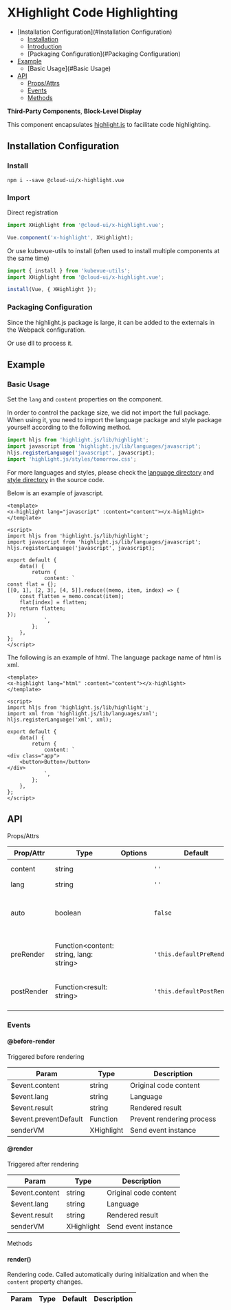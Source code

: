 <!-- This README.md is automatically generated based on api.yaml and docs/*.md for easy reference on GitHub and NPM. If you need to modify it, please view the source file -->

# XHighlight Code Highlighting

- [Installation Configuration](#Installation Configuration)
    - [Installation](#Installation)
    - [Introduction](#Introduction)
    - [Packaging Configuration](#Packaging Configuration)
- [Example](#Example)
    - [Basic Usage](#Basic Usage)
- [API]()
    - [Props/Attrs](#propsattrs)
    - [Events](#events)
    - [Methods](#methods)

**Third-Party Components**, **Block-Level Display**

This component encapsulates [highlight.js](https://highlightjs.org/usage/) to facilitate code highlighting.

## Installation Configuration
### Install

``` Shell
npm i --save @cloud-ui/x-highlight.vue
```

### Import

Direct registration

```js
import XHighlight from '@cloud-ui/x-highlight.vue';

Vue.component('x-highlight', XHighlight);
```

Or use kubevue-utils to install (often used to install multiple components at the same time)

```js
import { install } from 'kubevue-utils';
import XHighlight from '@cloud-ui/x-highlight.vue';

install(Vue, { XHighlight });
```

### Packaging Configuration

Since the highlight.js package is large, it can be added to the externals in the Webpack configuration.

Or use dll to process it.

## Example
### Basic Usage

Set the `lang` and `content` properties on the component.

In order to control the package size, we did not import the full package. When using it, you need to import the language package and style package yourself according to the following method.

```js
import hljs from 'highlight.js/lib/highlight';
import javascript from 'highlight.js/lib/languages/javascript';
hljs.registerLanguage('javascript', javascript);
import 'highlight.js/styles/tomorrow.css';
```

For more languages and styles, please check the [language directory](https://github.com/highlightjs/highlight.js/tree/master/src/languages) and [style directory](https://github.com/highlightjs/highlight.js/tree/master/src/styles) in the source code.

Below is an example of javascript.

``` vue
<template>
<x-highlight lang="javascript" :content="content"></x-highlight>
</template>

<script>
import hljs from 'highlight.js/lib/highlight';
import javascript from 'highlight.js/lib/languages/javascript';
hljs.registerLanguage('javascript', javascript);

export default {
    data() {
        return {
            content: `
const flat = {};
[[0, 1], [2, 3], [4, 5]].reduce((memo, item, index) => {
    const flatten = memo.concat(item);
    flat[index] = flatten;
    return flatten;
});
            `,
        };
    },
};
</script>
```

The following is an example of html. The language package name of html is xml.

``` vue
<template>
<x-highlight lang="html" :content="content"></x-highlight>
</template>

<script>
import hljs from 'highlight.js/lib/highlight';
import xml from 'highlight.js/lib/languages/xml';
hljs.registerLanguage('xml', xml);

export default {
    data() {
        return {
            content: `
<div class="app">
    <button>Button</button>
</div>
            `,
        };
    },
};
</script>
```

## API
Props/Attrs

| Prop/Attr | Type | Options | Default | Description |
| --------- | ---- | ------- | ------- | ----------- |
| content | string | | `''` | Original code content |
| lang | string | | `''` | Language |
| auto | boolean | | `false` | Whether to automatically detect the language in the code |
| preRender | Function\<content: string, lang: string\> | | `'this.defaultPreRender'` | Function to process code before rendering |
| postRender | Function\<result: string\> | | `'this.defaultPostRender'` | Function to process the result after rendering |

### Events

#### @before-render

Triggered before rendering

| Param | Type | Description |
| ----- | ---- | ----------- |
| $event.content | string | Original code content |
| $event.lang | string | Language |
| $event.result | string | Rendered result |
| $event.preventDefault | Function | Prevent rendering process |
| senderVM | XHighlight | Send event instance |

#### @render

Triggered after rendering

| Param | Type | Description |
| ----- | ---- | ----------- |
| $event.content | string | Original code content |
| $event.lang | string | Language |
| $event.result | string | Rendered result |
| senderVM | XHighlight | Send event instance |

Methods

#### render()

Rendering code. Called automatically during initialization and when the `content` property changes.

| Param | Type | Default | Description |
| ----- | ---- | ------- | ----------- |
